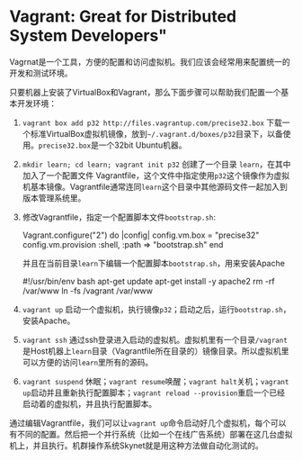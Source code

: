 # Vagrant: Great for Distributed System Developers"

Vagrnat是一个工具，方便的配置和访问虚拟机。我们应该会经常用来配置统一的开发和测试环境。

只要机器上安装了VirtualBox和Vagrant，那么下面步骤可以帮助我们配置一个基本开发环境：

  1. `vagrant box add p32 http://files.vagrantup.com/precise32.box` 下载一个标准VirtualBox虚拟机镜像，放到`~/.vagrant.d/boxes/p32`目录下，以备使用。`precise32.box`是一个32bit Ubuntu机器。

  1. `mkdir learn; cd learn; vagrant init p32` 创建了一个目录 `learn`，在其中加入了一个配置文件 Vagrantfile，这个文件中指定使用`p32`这个镜像作为虚拟机基本镜像。Vagrantfile通常连同`learn`这个目录中其他源码文件一起加入到版本管理系统里。

  1. 修改Vagrantfile，指定一个配置脚本文件`bootstrap.sh`:

        Vagrant.configure("2") do |config|
          config.vm.box = "precise32"
          config.vm.provision :shell, :path => "bootstrap.sh"
        end

      并且在当前目录`learn`下编辑一个配置脚本`bootstrap.sh`，用来安装Apache

        #!/usr/bin/env bash
        apt-get update
        apt-get install -y apache2
        rm -rf /var/www
        ln -fs /vagrant /var/www

   1. `vagrant up` 启动一个虚拟机，执行镜像`p32`；启动之后，运行`bootstrap.sh`，安装Apache。

   1. `vagrant ssh` 通过ssh登录进入启动的虚拟机。虚拟机里有一个目录`/vagrant`是Host机器上`learn`目录（Vagrantfile所在目录的）镜像目录。所以虚拟机里可以方便的访问`learn`里所有的源码。

   1. `vagrant suspend` 休眠；`vagrant resume`唤醒；`vagrant halt`关机；`vagrant up`启动并且重新执行配置脚本；`vagrant reload --provision`重启一个已经启动着的虚拟机，并且执行配置脚本。


通过编辑Vagrantfile，我们可以让`vagrant up`命令启动好几个虚拟机，每个可以有不同的配置。然后把一个并行系统（比如一个在线广告系统）部署在这几台虚拟机上，并且执行。机群操作系统Skynet就是用这种方法做自动化测试的。
